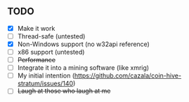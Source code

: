 ## TODO ##
- [x] Make it work  
- [ ] Thread-safe (untested)  
- [x] Non-Windows support (no w32api reference)    
- [ ] x86 support (untested)  
- [ ] ~~Performance~~  
- [ ] Integrate it into a mining software (like xmrig)  
- [ ] My initial intention (https://github.com/cazala/coin-hive-stratum/issues/140)  
- [ ] ~~Laugh at those who laugh at me~~  

